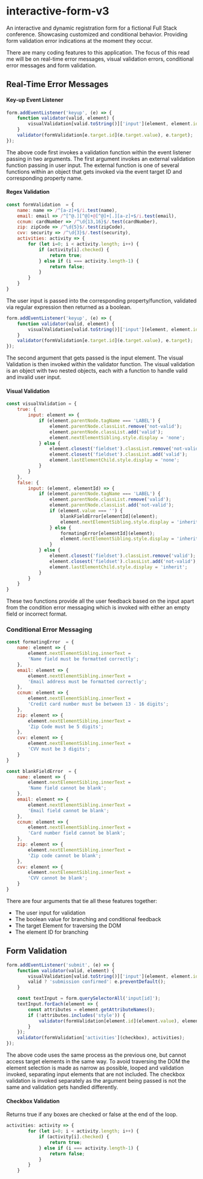 # interactive-form-v3

An interactive and dynamic registration form for a fictional Full Stack conference. Showcasing customized and conditional behavior. Providing form validation error indications at the moment they occur.

There are many coding features to this application. The focus of this read me will be on real-time error messages, visual validation errors, conditional error messages and form validation.

## Real-Time Error Messages

#### Key-up Event Listener

```JavaScript
form.addEventListener('keyup', (e) => {
    function validator(valid, element) {
        visualValidation[valid.toString()]['input'](element, element.id);
    }
    validator(formValidation[e.target.id](e.target.value), e.target);
});
```
The above code first invokes a validation function within the event listener passing in two arguments. The first argument invokes an external validation function passing in user input. The external function is one of several functions within an object that gets invoked via the event target ID and corresponding property name.

#### Regex Validation
```JavaScript
const formValidation  = {
    name: name => /^[a-z]+$/i.test(name),
    email: email => /^[^@.][^@]+@[^@]+[.][a-z]+$/i.test(email),
    ccnum: cardNumber => /^\d{13,16}$/.test(cardNumber),
    zip: zipCode => /^\d{5}$/.test(zipCode),
    cvv: security => /^\d{3}$/.test(security),
    activities: activity => {
        for (let i=0; i < activity.length; i++) {
            if (activity[i].checked) {
                return true;
            } else if (i === activity.length-1) {
                return false;
            }
        }
    }
}
```
The user input is passed into the corresponding property/function, validated via regular expression then returned as a boolean.

```JavaScript
form.addEventListener('keyup', (e) => {
    function validator(valid, element) {
        visualValidation[valid.toString()]['input'](element, element.id);
    }
    validator(formValidation[e.target.id](e.target.value), e.target);
});
```
The second argument that gets passed is the input element. The visual Validation is then invoked within the validator function. The visual validation is an object with two nested objects, each with a function to handle valid and invalid user input. 

#### Visual Validation
```JavaScript
const visualValidation = {
    true: { 
        input: element => {
            if (element.parentNode.tagName === 'LABEL') {
                element.parentNode.classList.remove('not-valid');
                element.parentNode.classList.add('valid');
                element.nextElementSibling.style.display = 'none';
            } else {
                element.closest('fieldset').classList.remove('not-valid');
                element.closest('fieldset').classList.add('valid');
                element.lastElementChild.style.display = 'none';
            }
        }
    },
    false: { 
        input: (element, elementId) => {
            if (element.parentNode.tagName === 'LABEL') {
                element.parentNode.classList.remove('valid');
                element.parentNode.classList.add('not-valid');
                if (element.value === '') {
                    blankFieldError[elementId](element);
                    element.nextElementSibling.style.display = 'inherit';
                } else {
                    formatingError[elementId](element);
                    element.nextElementSibling.style.display = 'inherit';
                }
            } else {
                element.closest('fieldset').classList.remove('valid');
                element.closest('fieldset').classList.add('not-valid');
                element.lastElementChild.style.display = 'inherit';
            }
        }
    }
}
```
These two functions provide all the user feedback based on the input apart from the condition error messaging which is invoked with either an empty field or incorrect format.

### Conditional Error Messaging

```JavaScript
const formatingError  = {
    name: element => {
        element.nextElementSibling.innerText = 
        'Name field must be formatted correctly';
    },
    email: element => {
        element.nextElementSibling.innerText = 
        'Email address must be formatted correctly';
    },
    ccnum: element => {
        element.nextElementSibling.innerText = 
        'Credit card number must be between 13 - 16 digits';
    },
    zip: element => {
        element.nextElementSibling.innerText = 
        'Zip Code must be 5 digits';
    },
    cvv: element => {
        element.nextElementSibling.innerText = 
        'CVV must be 3 digits';
    }
}

const blankFieldError  = {
    name: element => {
        element.nextElementSibling.innerText = 
        'Name field cannot be blank';
    },
    email: element => {
        element.nextElementSibling.innerText = 
        'Email field cannot be blank';
    },
    ccnum: element => {
        element.nextElementSibling.innerText = 
        'Card number field cannot be blank';
    },
    zip: element => {
        element.nextElementSibling.innerText = 
        'Zip code cannot be blank';
    },
    cvv: element => {
        element.nextElementSibling.innerText = 
        'CVV cannot be blank';
    }
}
```
There are four arguments that tie all these features together:
* The user input for validation
* The boolean value for branching and conditional feedback
* The target Element for traversing the DOM 
* The element ID for branching

## Form Validation

```JavaScript
form.addEventListener('submit', (e) => {
    function validator(valid, element) {
        visualValidation[valid.toString()]['input'](element, element.id);
        valid ? 'submission confirmed': e.preventDefault();
    }

    const textInput = form.querySelectorAll('input[id]');
    textInput.forEach(element => {
        const attributes = element.getAttributeNames();
        if (!attributes.includes('style')) {
            validator(formValidation[element.id](element.value), element);
        }
    });
    validator(formValidation['activities'](checkbox), activities);
});
```

The above code uses the same process as the previous one, but cannot access target elements in the same way. To avoid traversing the DOM the element selection is made as narrow as possible, looped and validation invoked, separating input elements that are not included. The checkbox validation is invoked separately as the argument being passed is not the same and validation gets handled differently.

#### Checkbox Validation

Returns true if any boxes are checked or false at the end of the loop.

```JavaScript
activities: activity => {
        for (let i=0; i < activity.length; i++) {
            if (activity[i].checked) {
                return true;
            } else if (i === activity.length-1) {
                return false;
            }
        }
    }
```


